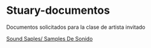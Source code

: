# Stuary-documentos
Documentos solicitados para la clase de artista invitado 

[Sound Saples/ Samples De Sonido](Sound/README.md)  
